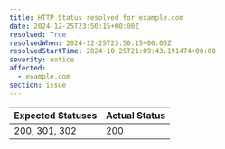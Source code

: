 ```yaml
---
title: HTTP Status resolved for example.com
date: 2024-12-25T23:50:15+00:00Z
resolved: True
resolvedWhen: 2024-12-25T23:50:15+00:00Z
resolvedStartTime: 2024-10-25T21:09:43.191474+00:00
severity: notice
affected:
  - example.com
section: issue
---
```


| Expected Statuses | Actual Status  |
|-------------------|----------------|
| 200, 301, 302 | 200 |
